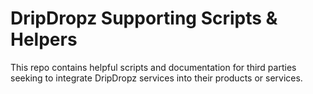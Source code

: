 # DripDropz Supporting Scripts & Helpers

This repo contains helpful scripts and documentation for third parties seeking to integrate DripDropz services into
their products or services.

